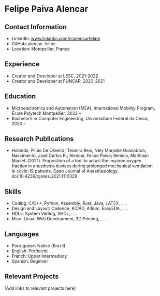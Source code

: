 # Felipe Paiva Alencar

## Contact Information

- LinkedIn: www.linkedin.com/in/alencarfelipe
- GitHub: alencar-felipe
- Location: Montpellier, France

## Experience

- Creator and Developer at LESC, 2021-2022
- Creator and Developer at FUNCAP, 2020-2021

## Education

- Microelectronics and Automation (MEA), International Mobility Program, École Polytech Montpellier, 2022 –
- Bachelor’s in Computer Engineering, Universidade Federal do Ceará, 2020 –

## Research Publications

- Holanda, Plínio De Oliveira; Teixeira Reis, Nely Marjollie Guanabara; Nascimento, José Carlos R.; Alencar, Felipe Paiva; Benício, Marilman Maciel. (2021). Proposition of a tool to adjust the inspired oxygen fraction in anesthesia devices during prolonged mechanical ventilation in covid-19 patients. Open Journal of Anesthesiology. doi:10.4236/ojanes.2021.1110029

## Skills

- Coding: C/C++, Python, Assembly, Rust, Java, LATEX, . . .
- Design and Layout: Cadence, KiCAD, Altium, EasyEDA, . . .
- HDLs: System Verilog, VHDL, . . .
- Misc: Linux, Web Development, 3D Printing, . . .

## Languages

- Portuguese: Native (Brazil)
- English: Proficient
- French: Upper Intermediary
- Spanish: Beginner

## Relevant Projects

[Add links to relevant projects here]
